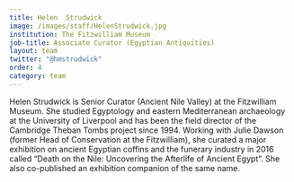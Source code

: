 ```yaml
---
title: Helen  Strudwick
image: /images/staff/HelenStrudwick.jpg
institution: The Fitzwilliam Museum
job-title: Associate Curator (Egyptian Antiquities)
layout: team
twitter: "@hmstrudwick"
order: 4
category: team
---
```

Helen Strudwick is Senior Curator (Ancient Nile Valley) at the Fitzwilliam Museum. She studied Egyptology and eastern Mediterranean archaeology at the University of Liverpool and has been the field director of the Cambridge Theban Tombs project since 1994. Working with Julie Dawson (former Head of Conservation at the Fitzwilliam), she curated a major exhibition on ancient Egyptian coffins and the funerary industry in 2016 called “Death on the Nile: Uncovering the Afterlife of Ancient Egypt”. She also co-published an exhibition companion of the same name.
